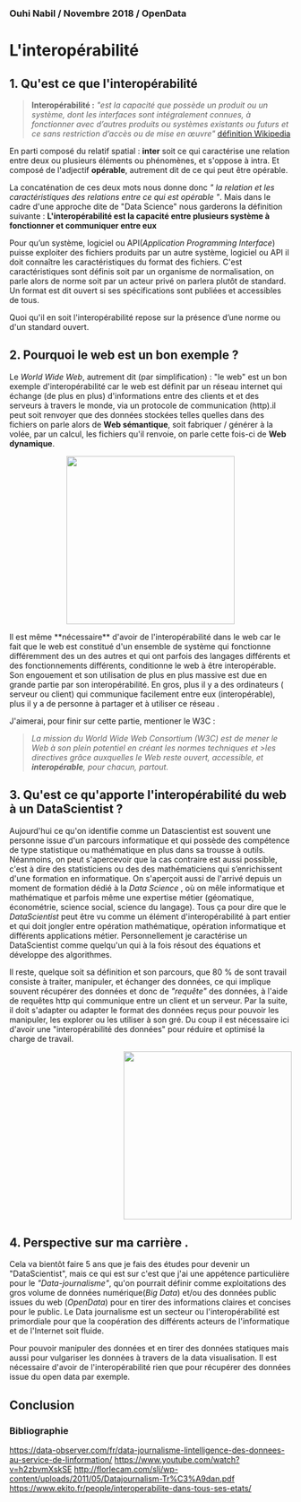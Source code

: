 ### Ouhi Nabil / Novembre 2018 / OpenData

L'interopérabilité
====================

## 1. Qu'est ce que l'interopérabilité
> **Interopérabilité :** *"est la capacité que possède un produit ou un système, dont les interfaces sont intégralement connues, à fonctionner avec d’autres produits ou systèmes existants ou futurs et ce sans restriction d’accès ou de mise en œuvre"*
[définition Wikipedia](https://fr.wikipedia.org/wiki/Interop%C3%A9rabilit%C3%A9)

En parti composé du relatif spatial : **inter** soit ce qui caractérise une relation entre deux ou plusieurs éléments ou phénomènes, et s'oppose à intra. Et composé de l'adjectif **opérable**, autrement dit de ce qui peut être opérable.

La concaténation de ces deux mots nous donne donc *" la relation et les caractéristiques des relations entre ce qui est opérable "*. Mais dans le cadre d'une approche dite de "Data Science" nous garderons la définition suivante : **L'interopérabilité est la capacité entre plusieurs système à fonctionner et communiquer entre eux**

Pour qu’un système, logiciel ou API(*Application Programming Interface*) puisse exploiter des fichiers produits par un autre système, logiciel ou API il doit connaître les caractéristiques du format des fichiers. C'est caractéristiques sont définis soit par un organisme de normalisation, on parle alors de norme soit par un acteur privé on parlera plutôt de standard. Un format est dit ouvert si ses spécifications sont publiées et accessibles de tous. 

Quoi qu'il en soit l'interopérabilité repose sur la présence d’une norme ou d'un standard ouvert.


## 2. Pourquoi le web est un bon exemple ?

Le *World Wide Web*, autrement dit (par simplification) : "le web"  est un bon exemple d'interopérabilité car le web est définit par un réseau internet qui échange (de plus en plus) d'informations entre des clients et et des serveurs à travers le monde, via un protocole de communication (http).il peut soit renvoyer que des données stockées telles quelles dans des fichiers on parle alors de **Web sémantique**, soit fabriquer / générer à la volée, par un calcul, les fichiers qu'il renvoie, on parle cette fois-ci de **Web dynamique**.

<p align="center">
<img src="https://media.boingboing.net/wp-content/uploads/2016/12/Mirai-01.jpg" width="300" ) >
</p>
Il est même **nécessaire** d'avoir de l'interopérabilité dans le web car le fait que le web est constitué d'un ensemble de système qui fonctionne différemment des un des autres et qui ont parfois des langages différents et des fonctionnements différents, conditionne le web à être interopérable. Son engouement et son utilisation de plus en plus massive est due en grande partie par son interopérabilité. En gros, plus il y a des ordinateurs ( serveur ou client) qui communique facilement  entre eux (interopérable), plus il y a de personne à partager et à utiliser ce réseau .

J'aimerai, pour finir sur cette partie, mentioner le W3C :
>*La mission du World Wide Web Consortium (W3C) est de mener le Web à son plein potentiel en créant les normes techniques et >les directives grâce auxquelles le Web reste ouvert, accessible, et **interopérable**, pour chacun, partout.* 

## 3. Qu'est ce qu'apporte l'interopérabilité du web à un DataScientist ?

Aujourd'hui ce qu'on identifie comme un Datascientist est souvent une personne issue d'un parcours informatique et qui possède des compétence de type statistique ou mathématique en plus dans sa trousse à outils. Néanmoins, on peut s'apercevoir que la cas contraire est aussi possible, c'est à dire des statisticiens ou des des mathématiciens qui s’enrichissent d'une formation en informatique. 
On s'aperçoit aussi de l'arrivé depuis un moment de formation dédié à la *Data Science* , où on mêle informatique et mathématique et parfois même une expertise métier (géomatique, économétrie, science social, science du langage). Tous ça pour dire que le *DataScientist* peut être vu comme un élément d'interopérabilité à part entier et qui doit jongler entre opération mathématique, opération informatique et différents applications métier. Personnellement je caractérise un DataScientist comme quelqu'un qui à la fois résout des équations et développe des algorithmes. 

Il reste, quelque soit sa définition et son parcours, que 80 % de sont travail consiste à traiter, manipuler, et échanger des données, ce qui implique souvent récupérer des données et donc de *"requête"* des données, à l'aide de requêtes http qui communique entre un client et un serveur. Par la suite, il doit s'adapter ou adapter le format des données reçus pour pouvoir les manipuler, les explorer ou les utiliser à son gré. Du coup il est nécessaire ici d'avoir une "interopérabilité des données" pour réduire et optimisé la charge de travail.

<p align="right">
<img src="https://www.raconteur.net/wp-content/uploads/2016/10/Unstoppable-march-of-decision-science-1280x720.jpg" width="300")>
</p>

## 4. Perspective sur ma carrière . 

Cela va bientôt faire 5 ans que je fais des études pour devenir un "DataScientist", mais ce qui est sur c'est que j'ai une appétence particulière pour le *"Data-journalisme"*, qu'on pourrait définir comme exploitations des gros volume de données numérique(*Big Data*) et/ou des données public issues du web (*OpenData*) pour en tirer des informations claires et concises pour le public. Le Data journalisme est un secteur ou l'interopérabilité  est primordiale pour que la coopération des différents acteurs de l'informatique et de l'Internet soit fluide. 

Pour pouvoir manipuler des données et en tirer des données statiques mais aussi pour vulgariser les données à travers de la data visualisation. Il est nécessaire d'avoir de l'interopérabilité rien que pour récupérer des données issue du open data par exemple. 

## Conclusion

### Bibliographie

https://data-observer.com/fr/data-journalisme-lintelligence-des-donnees-au-service-de-linformation/
https://www.youtube.com/watch?v=h2zbvmXskSE
http://florlecam.com/slj/wp-content/uploads/2011/05/Datajournalism-Tr%C3%A9dan.pdf
https://www.ekito.fr/people/interoperabilite-dans-tous-ses-etats/
